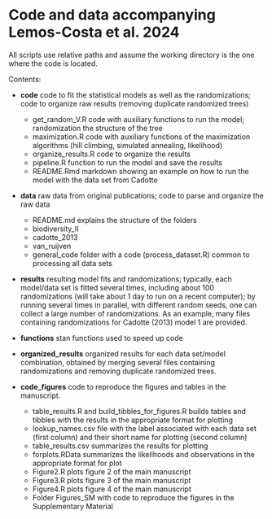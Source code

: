 # Code and data accompanying Lemos-Costa et al. 2024

All scripts use relative paths and assume the working directory is the one where the code is located.

Contents:

- **code** code to fit the statistical models as well as the randomizations; code to organize raw results (removing duplicate randomized trees)
    - get_random_V.R code with auxiliary functions to run the model; randomization the structure of the tree
    - maximization.R code with auxiliary functions of the maximization algorithms (hill climbing, simulated annealing, likelihood)
    - organize_results.R code to organize the results
    - pipeline.R function to run the model and save the results
    - README.Rmd markdown showing an example on how to run the model with the data set from Cadotte 

- **data** raw data from original publications; code to parse and organize the raw data
    - README.md explains the structure of the folders
    - biodiversity_II 
    - cadotte_2013
    - van_ruijven
    - general_code folder with a code (process_dataset.R) common to processing all data sets
    

- **results** resulting model fits and randomizations; typically, each model/data set is fitted several times, including about 100 randomizations (will take about 1 day to run on a recent computer); by running several times in parallel, with different random seeds, one can collect a large number of randomizations. As an example, many files containing randomizations for Cadotte (2013) model 1 are provided.

- **functions** stan functions used to speed up code

- **organized_results** organized results for each data set/model combination, obtained by merging several files containing randomizations and removing duplicate randomized trees.

- **code_figures** code to reproduce the figures and tables in the manuscript.
  - table_results.R and build_tibbles_for_figures.R builds tables and tibbles with the results in the appropriate format for plotting
  - lookup_names.csv file with the label associated with each data set (first column) and their short name for plotting (second column)
  - table_results.csv summarizes the results for plotting
  - forplots.RData summarizes the likelihoods and observations in the appropriate format for plot
  - Figure2.R plots figure 2 of the main manuscript 
  - Figure3.R plots figure 3 of the main manuscript
  - Figure4.R plots figure 4 of the main manuscript
  - Folder Figures_SM with code to reproduce the figures in the Supplementary Material



